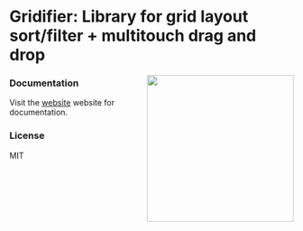 # Gridifier: Library for grid layout sort/filter + multitouch drag and drop

<img align="right" height="260" src="http://45.55.240.120/bundles/ntechclient/images/logo_500_600.png">

### Documentation

Visit the [website](http://45.55.240.120/app.php/) website for documentation.

### License

MIT